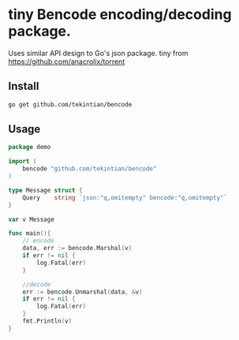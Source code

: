 # tiny Bencode encoding/decoding  package.
Uses similar API design to Go's json package.
tiny from https://github.com/anacrolix/torrent


## Install

```sh
go get github.com/tekintian/bencode
```

## Usage

```go
package demo

import (
	bencode "github.com/tekintian/bencode"
)

type Message struct {
	Query    string `json:"q,omitempty" bencode:"q,omitempty"`
}

var v Message

func main(){
	// encode
	data, err := bencode.Marshal(v)
	if err != nil {
		log.Fatal(err)
	}

	//decode
	err := bencode.Unmarshal(data, &v)
	if err != nil {
		log.Fatal(err)
	}
	fmt.Println(v)
}
```

